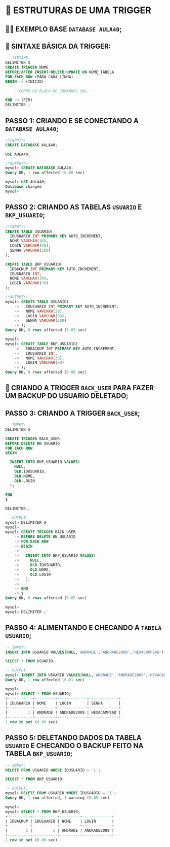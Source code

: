 # 🔫 **ESTRUTURAS DE UMA TRIGGER**

## 👩‍🏫 **EXEMPLO BASE** `DATABASE AULA40`;

## 📣 **SINTAXE BÁSICA DA TRIGGER:**

```SQL
-- SINTAXE:
DELIMITER $
CREATE TRIGGER NOME
BEFORE/AFTER INSERT/DELETE/UPDATE ON NOME_TABELA
FOR EACH ROW (PARA CADA LINHA)
BEGIN -> (INICIO)
    
    --CORPO DO BLOCO DE COMANDOS SQL;

END -> (FIM)
DELIMITER ;
```

## **PASSO 1:** CRIANDO E SE CONECTANDO A `DATABASE AULA40`;
```SQL
/*INPUT*/
CREATE DATABASE AULA40;

USE AULA40;

/*OUTPUT*/
mysql> CREATE DATABASE AULA40;
Query OK, 1 row affected (0.00 sec)

mysql> USE AULA40;
Database changed
mysql>
```

## **PASSO 2:** CRIANDO AS TABELAS `USUARIO` E `BKP_USUARIO`;
```SQL
/*INPUT*/
CREATE TABLE USUARIO(
  IDUSUARIO INT PRIMARY KEY AUTO_INCREMENT,
  NOME VARCHAR(30),
  LOGIN VARCHAR(30),
  SENHA VARCHAR(100)
);

CREATE TABLE BKP_USUARIO(
  IDBACKUP INT PRIMARY KEY AUTO_INCREMENT,
  IDUSUARIO INT,
  NOME VARCHAR(30),
  LOGIN VARCHAR(30)
);

/*OUTPUT*/
mysql> CREATE TABLE USUARIO(
    ->   IDUSUARIO INT PRIMARY KEY AUTO_INCREMENT,
    ->   NOME VARCHAR(30),
    ->   LOGIN VARCHAR(30),
    ->   SENHA VARCHAR(100)
    -> );
Query OK, 0 rows affected (0.03 sec)

mysql>
mysql> CREATE TABLE BKP_USUARIO(
    ->   IDBACKUP INT PRIMARY KEY AUTO_INCREMENT,
    ->   IDUSUARIO INT,
    ->   NOME VARCHAR(30),
    ->   LOGIN VARCHAR(30)
    -> );
Query OK, 0 rows affected (0.00 sec)
```

## 🔨 **CRIANDO A TRIGGER `BACK_USER` PARA FAZER UM BACKUP DO USUARIO DELETADO**;

## **PASSO 3:** CRIANDO A TRIGGER `BACK_USER`;
```SQL
-- INPUT:
DELIMITER $

CREATE TRIGGER BACK_USER
BEFORE DELETE ON USUARIO
FOR EACH ROW
BEGIN

  INSERT INTO BKP_USUARIO VALUES(
    NULL,
    OLD.IDUSUARIO,
    OLD.NOME,
    OLD.LOGIN
  );

END
$

DELIMITER ;

-- OUTPUT:
mysql> DELIMITER $
mysql>
mysql> CREATE TRIGGER BACK_USER
    -> BEFORE DELETE ON USUARIO
    -> FOR EACH ROW
    -> BEGIN
    ->
    ->   INSERT INTO BKP_USUARIO VALUES(
    ->     NULL,
    ->     OLD.IDUSUARIO,
    ->     OLD.NOME,
    ->     OLD.LOGIN
    ->   );
    ->
    -> END
    -> $
Query OK, 0 rows affected (0.05 sec)

mysql>
mysql> DELIMITER ;
```

## **PASSO 4:** ALIMENTANDO E CHECANDO A `TABELA USUARIO`;
```SQL
-- INPUT:
INSERT INTO USUARIO VALUES(NULL,'ANDRADE','ANDRADE2009','HEXACAMPEAO');

SELECT * FROM USUARIO;

-- OUTPUT:
mysql> INSERT INTO USUARIO VALUES(NULL,'ANDRADE','ANDRADE2009','HEXACAMPEAO');
Query OK, 1 row affected (0.01 sec)

mysql>
mysql> SELECT * FROM USUARIO;
+-----------+---------+-------------+-------------+
| IDUSUARIO | NOME    | LOGIN       | SENHA       |
+-----------+---------+-------------+-------------+
|         1 | ANDRADE | ANDRADE2009 | HEXACAMPEAO |
+-----------+---------+-------------+-------------+
1 row in set (0.00 sec)
```

## **PASSO 5:** DELETANDO DADOS DA TABELA `USUARIO` E CHECANDO O BACKUP FEITO NA TABELA `BKP_USUARIO`;
```SQL
-- INPUT:
DELETE FROM USUARIO WHERE IDUSUARIO = '1';

SELECT * FROM BKP_USUARIO;

-- OUTPUT:
mysql> DELETE FROM USUARIO WHERE IDUSUARIO = '1';
Query OK, 1 row affected, 1 warning (0.05 sec)

mysql>
mysql> SELECT * FROM BKP_USUARIO;
+----------+-----------+---------+-------------+
| IDBACKUP | IDUSUARIO | NOME    | LOGIN       |
+----------+-----------+---------+-------------+
|        1 |         1 | ANDRADE | ANDRADE2009 |
+----------+-----------+---------+-------------+
1 row in set (0.00 sec)
```